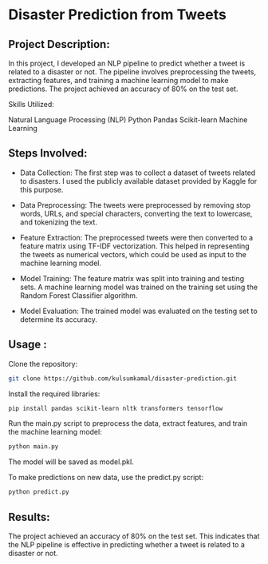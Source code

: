 # Disaster Prediction from Tweets

## Project Description:

In this project, I developed an NLP pipeline to predict whether a tweet is related to a disaster or not. The pipeline involves preprocessing the tweets, extracting features, and training a machine learning model to make predictions. The project achieved an accuracy of 80% on the test set.

Skills Utilized:

Natural Language Processing (NLP)
Python
Pandas
Scikit-learn
Machine Learning

## Steps Involved:

- Data Collection: The first step was to collect a dataset of tweets related to disasters. I used the publicly available dataset provided by Kaggle for this purpose.

- Data Preprocessing: The tweets were preprocessed by removing stop words, URLs, and special characters, converting the text to lowercase, and tokenizing the text.

- Feature Extraction: The preprocessed tweets were then converted to a feature matrix using TF-IDF vectorization. This helped in representing the tweets as numerical vectors, which could be used as input to the machine learning model.

- Model Training: The feature matrix was split into training and testing sets. A machine learning model was trained on the training set using the Random Forest Classifier algorithm.

- Model Evaluation: The trained model was evaluated on the testing set to determine its accuracy.

## Usage :

Clone the repository:

```bash
git clone https://github.com/kulsumkamal/disaster-prediction.git
```

Install the required libraries:

```bash
pip install pandas scikit-learn nltk transformers tensorflow
```

Run the main.py script to preprocess the data, extract features, and train the machine learning model:

```bash
python main.py
```

The model will be saved as model.pkl.

To make predictions on new data, use the predict.py script:

```bash
python predict.py
```

## Results:

The project achieved an accuracy of 80% on the test set. This indicates that the NLP pipeline is effective in predicting whether a tweet is related to a disaster or not.
